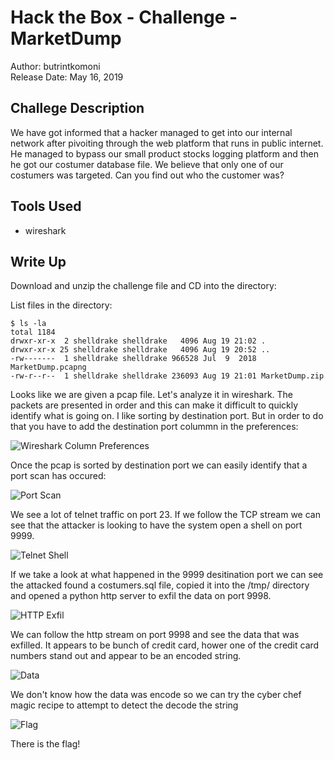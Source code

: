 # Hack the Box - Challenge - MarketDump
Author: butrintkomoni  
Release Date: May 16, 2019

## Challege Description
We have got informed that a hacker managed to get into our internal network after pivoiting through the web platform that runs in public internet. He managed to bypass our small product stocks logging platform and then he got our costumer database file. We believe that only one of our costumers was targeted. Can you find out who the customer was?

## Tools Used
- wireshark


## Write Up

Download and unzip the challenge file and CD into the directory:

List files in the directory:

```
$ ls -la
total 1184
drwxr-xr-x  2 shelldrake shelldrake   4096 Aug 19 21:02 .
drwxr-xr-x 25 shelldrake shelldrake   4096 Aug 19 20:52 ..
-rw-------  1 shelldrake shelldrake 966528 Jul  9  2018 MarketDump.pcapng
-rw-r--r--  1 shelldrake shelldrake 236093 Aug 19 21:01 MarketDump.zip

```

Looks like we are given a pcap file. Let's analyze it in wireshark. The packets are presented in order and this can make it difficult to quickly identify what is going on. I like sorting by destination port. But in order to do that you have to add the destination port colummn in the preferences:

![Wireshark Column Preferences](./img/01_columnpreferences.png)

Once the pcap is sorted by destination port we can easily identify that a port scan has occured:

![Port Scan](./img/02_portscan.png)

We see a lot of telnet traffic on port 23. If we follow the TCP stream we can see that the attacker is looking to have the system open a shell on port 9999.

![Telnet Shell](./img/03_telnetshell.png)

If we take a look at what happened in the 9999 desitination port we can see the attacked found a costumers.sql file, copied it into the /tmp/ directory and opened a python http server to exfil the data on port 9998.

![HTTP Exfil](./img/04_httpexfil.png)

We can follow the http stream on port 9998 and see the data that was exfilled. It appears to be bunch of credit card, hower one of the credit card numbers stand out and appear to be an encoded string.

![Data](./img/05_data.png)

We don't know how the data was encode so we can try the cyber chef magic recipe to attempt to detect the decode the string

![Flag](./img/06_decode.png)

There is the flag!

